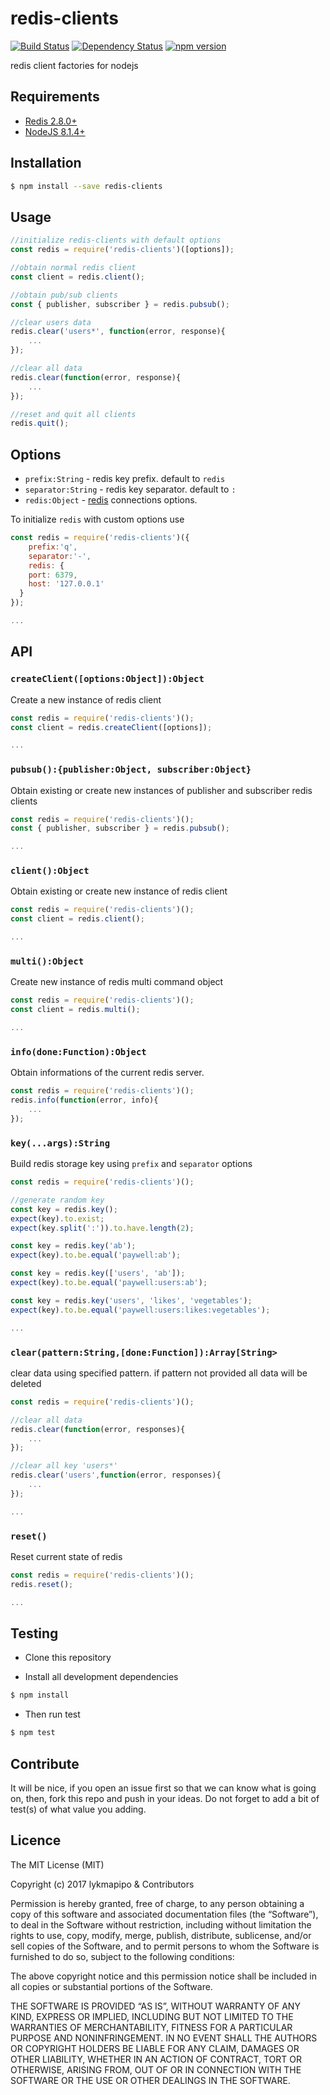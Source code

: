 redis-clients
===============

[![Build Status](https://travis-ci.org/lykmapipo/redis-clients.svg?branch=master)](https://travis-ci.org/lykmapipo/redis-clients)
[![Dependency Status](https://img.shields.io/david/lykmapipo/redis-clients.svg?style=flat)](https://david-dm.org/lykmapipo/redis-clients)
[![npm version](https://badge.fury.io/js/redis-clients.svg)](https://badge.fury.io/js/redis-clients)

redis client factories for nodejs

## Requirements
- [Redis 2.8.0+](http://redis.io/)
- [NodeJS 8.1.4+](https://nodejs.org/en/)

## Installation
```sh
$ npm install --save redis-clients
```

## Usage

```javascript
//initialize redis-clients with default options
const redis = require('redis-clients')([options]);

//obtain normal redis client
const client = redis.client();

//obtain pub/sub clients
const { publisher, subscriber } = redis.pubsub();

//clear users data
redis.clear('users*', function(error, response){
    ...
});

//clear all data
redis.clear(function(error, response){
    ...
});

//reset and quit all clients
redis.quit();
```

## Options
- `prefix:String` - redis key prefix. default to `redis`
- `separator:String` - redis key separator. default to `:`
- `redis:Object` - [redis](https://github.com/NodeRedis/node_redis#rediscreateclient) connections options.

To initialize `redis` with custom options use

```js
const redis = require('redis-clients')({
    prefix:'q',
    separator:'-',
    redis: {
    port: 6379,
    host: '127.0.0.1'
  }
});

...

```

## API

### `createClient([options:Object]):Object`
Create a new instance of redis client

```js
const redis = require('redis-clients')();
const client = redis.createClient([options]);

...

```

### `pubsub():{publisher:Object, subscriber:Object}`
Obtain existing or create new instances of publisher and subscriber redis clients

```js
const redis = require('redis-clients')();
const { publisher, subscriber } = redis.pubsub();

...

```

### `client():Object`
Obtain existing or create new instance of redis client

```js
const redis = require('redis-clients')();
const client = redis.client();

...

```

### `multi():Object`
Create new instance of redis multi command object

```js
const redis = require('redis-clients')();
const client = redis.multi();

...

```

### `info(done:Function):Object`
Obtain informations of the current redis server.

```js
const redis = require('redis-clients')();
redis.info(function(error, info){
    ...
});

```

### `key(...args):String`
Build redis storage key using `prefix` and `separator` options

```js
const redis = require('redis-clients')();

//generate random key
const key = redis.key();
expect(key).to.exist;
expect(key.split(':')).to.have.length(2);

const key = redis.key('ab');
expect(key).to.be.equal('paywell:ab');

const key = redis.key(['users', 'ab']);
expect(key).to.be.equal('paywell:users:ab');

const key = redis.key('users', 'likes', 'vegetables');
expect(key).to.be.equal('paywell:users:likes:vegetables');

...

```

### `clear(pattern:String,[done:Function]):Array[String>`
clear data using specified pattern. if pattern not provided all data will be deleted

```js
const redis = require('redis-clients')();

//clear all data
redis.clear(function(error, responses){
    ...
});

//clear all key 'users*'
redis.clear('users',function(error, responses){
    ...
});

...

```

### `reset()`
Reset current state of redis

```js
const redis = require('redis-clients')();
redis.reset();

...

```

## Testing
* Clone this repository

* Install all development dependencies
```sh
$ npm install
```

* Then run test
```sh
$ npm test
```

## Contribute
It will be nice, if you open an issue first so that we can know what is going on, then, fork this repo and push in your ideas. Do not forget to add a bit of test(s) of what value you adding.

## Licence

The MIT License (MIT)

Copyright (c) 2017 lykmapipo & Contributors

Permission is hereby granted, free of charge, to any person obtaining a copy of this software and associated documentation files (the “Software”), to deal in the Software without restriction, including without limitation the rights to use, copy, modify, merge, publish, distribute, sublicense, and/or sell copies of the Software, and to permit persons to whom the Software is furnished to do so, subject to the following conditions:

The above copyright notice and this permission notice shall be included in all copies or substantial portions of the Software.

THE SOFTWARE IS PROVIDED “AS IS”, WITHOUT WARRANTY OF ANY KIND, EXPRESS OR IMPLIED, INCLUDING BUT NOT LIMITED TO THE WARRANTIES OF MERCHANTABILITY, FITNESS FOR A PARTICULAR PURPOSE AND NONINFRINGEMENT. IN NO EVENT SHALL THE AUTHORS OR COPYRIGHT HOLDERS BE LIABLE FOR ANY CLAIM, DAMAGES OR OTHER LIABILITY, WHETHER IN AN ACTION OF CONTRACT, TORT OR OTHERWISE, ARISING FROM, OUT OF OR IN CONNECTION WITH THE SOFTWARE OR THE USE OR OTHER DEALINGS IN THE SOFTWARE. 